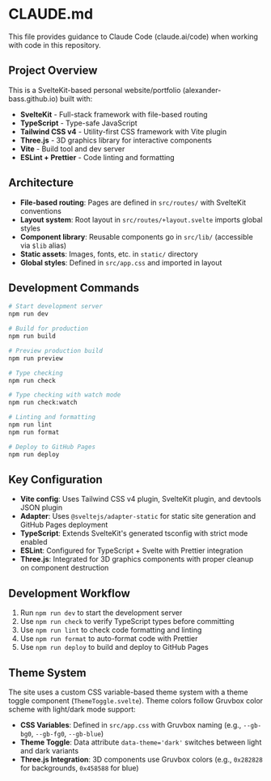 # CLAUDE.md

This file provides guidance to Claude Code (claude.ai/code) when working with code in this repository.

## Project Overview

This is a SvelteKit-based personal website/portfolio (alexander-bass.github.io) built with:

- **SvelteKit** - Full-stack framework with file-based routing
- **TypeScript** - Type-safe JavaScript
- **Tailwind CSS v4** - Utility-first CSS framework with Vite plugin
- **Three.js** - 3D graphics library for interactive components
- **Vite** - Build tool and dev server
- **ESLint + Prettier** - Code linting and formatting

## Architecture

- **File-based routing**: Pages are defined in `src/routes/` with SvelteKit conventions
- **Layout system**: Root layout in `src/routes/+layout.svelte` imports global styles
- **Component library**: Reusable components go in `src/lib/` (accessible via `$lib` alias)
- **Static assets**: Images, fonts, etc. in `static/` directory
- **Global styles**: Defined in `src/app.css` and imported in layout

## Development Commands

```bash
# Start development server
npm run dev

# Build for production
npm run build

# Preview production build
npm run preview

# Type checking
npm run check

# Type checking with watch mode
npm run check:watch

# Linting and formatting
npm run lint
npm run format

# Deploy to GitHub Pages
npm run deploy
```

## Key Configuration

- **Vite config**: Uses Tailwind CSS v4 plugin, SvelteKit plugin, and devtools JSON plugin
- **Adapter**: Uses `@sveltejs/adapter-static` for static site generation and GitHub Pages deployment
- **TypeScript**: Extends SvelteKit's generated tsconfig with strict mode enabled
- **ESLint**: Configured for TypeScript + Svelte with Prettier integration
- **Three.js**: Integrated for 3D graphics components with proper cleanup on component destruction

## Development Workflow

1. Run `npm run dev` to start the development server
2. Use `npm run check` to verify TypeScript types before committing
3. Use `npm run lint` to check code formatting and linting
4. Use `npm run format` to auto-format code with Prettier
5. Use `npm run deploy` to build and deploy to GitHub Pages

## Theme System

The site uses a custom CSS variable-based theme system with a theme toggle component (`ThemeToggle.svelte`). Theme colors follow Gruvbox color scheme with light/dark mode support:
- **CSS Variables**: Defined in `src/app.css` with Gruvbox naming (e.g., `--gb-bg0`, `--gb-fg0`, `--gb-blue`)
- **Theme Toggle**: Data attribute `data-theme='dark'` switches between light and dark variants
- **Three.js Integration**: 3D components use Gruvbox colors (e.g., `0x282828` for backgrounds, `0x458588` for blue)

